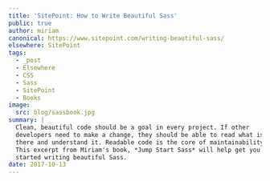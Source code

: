 ```yaml
---
title: 'SitePoint: How to Write Beautiful Sass'
public: true
author: miriam
canonical: https://www.sitepoint.com/writing-beautiful-sass/
elsewhere: SitePoint
tags:
  - _post
  - Elsewhere
  - CSS
  - Sass
  - SitePoint
  - Books
image:
  src: blog/sassbook.jpg
summary: |
  Clean, beautiful code should be a goal in every project. If other
  developers need to make a change, they should be able to read what is
  there and understand it. Readable code is the core of maintainability.
  This excerpt from Miriam's book, *Jump Start Sass* will help get you
  started writing beautiful Sass.
date: 2017-10-13
---
```



